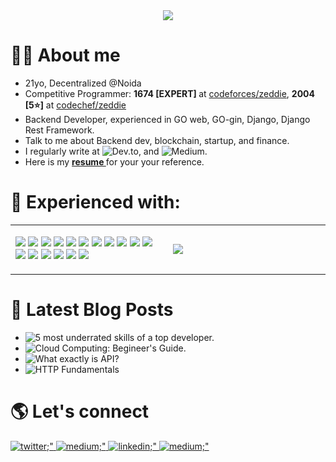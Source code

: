 <div align="center">
  <img src="https://user-images.githubusercontent.com/26124625/119921844-5954fa00-bf8c-11eb-8400-de37098e8973.png" align="center"/>
</div>

# 👨‍🚀 About me

  - 21yo, Decentralized @Noida
  - Competitive Programmer: <strong> 1674 [EXPERT] </strong> at <a href=https://codeforces.com/profile/zeddie> codeforces/zeddie</a>, <strong> 2004 [5⭐]</strong>  at <a href=https://codechef.com/user/zeddie> codechef/zeddie</a>
  - Backend Developer, experienced in GO web, GO-gin, Django, Django Rest Framework.
  - Talk to me about Backend dev, blockchain, startup, and finance.
  - I regularly write at ![Dev.to](https://dev.to/anubhavitis), and ![Medium](http://medium.com/@anubhavitis).
  - Here is my <strong> <a href="https://anubhavitis.github.io/Resume/" target="_blank"> resume </a></strong> for your your reference.

# 💪 Experienced with:

<table border="0" table cellspacing="0" cellpadding="0">
 <tr>
    <td width="50%">
      <p align="left">
   <img src=https://img.shields.io/badge/C-00599C?style=for-the-badge&logo=c&logoColor=white /> <img src=https://img.shields.io/badge/C%2B%2B-00599C?style=for-the-badge&logo=c%2B%2B&logoColor=white /> <img src=https://img.shields.io/badge/Go-00ADD8?style=for-the-badge&logo=go&logoColor=white / > <img src=https://img.shields.io/badge/Python-14354C?style=for-the-badge&logo=python&logoColor=white /> <img src=https://img.shields.io/badge/Django-092E20?style=for-the-badge&logo=django&logoColor=white /> <img src=https://img.shields.io/badge/JavaScript-F7DF1E?style=for-the-badge&logo=javascript&logoColor=black /> <img src=https://img.shields.io/badge/MySQL-00000F?style=for-the-badge&logo=mysql&logoColor=white /> <img src=https://img.shields.io/badge/HTML-239120?style=for-the-badge&logo=html5&logoColor=white /> <img src=https://img.shields.io/badge/CSS3-1572B6?style=for-the-badge&logo=css3&logoColor=white / > <img src=https://img.shields.io/badge/Tailwind_CSS-38B2AC?style=for-the-badge&logo=tailwind-css&logoColor=white /> <img src=https://img.shields.io/badge/Netlify-00C7B7?style=for-the-badge&logo=netlify&logoColor=white /> <img src=https://img.shields.io/badge/Heroku-430098?style=for-the-badge&logo=heroku&logoColor=white /> <img src=https://img.shields.io/badge/Microsoft_Azure-0089D6?style=for-the-badge&logo=microsoft-azure&logoColor=white /> <img src=https://img.shields.io/badge/Amazon_AWS-232F3E?style=for-the-badge&logo=amazon-aws&logoColor=white /> <img src="https://img.shields.io/badge/Markdown-000000?style=for-the-badge&logo=markdown&logoColor=white"/> <img src="https://img.shields.io/badge/styled--components-DB7093?style=for-the-badge&logo=styled-components&logoColor=white"/> <img src="https://img.shields.io/badge/SQLite-07405E?style=for-the-badge&logo=sqlite&logoColor=white"/>
</p>
    </td>
    <td width=50%>  
      <img src="https://github-readme-stats.vercel.app/api?username=anubhavitis&show_icons=true&theme=dark" />
    </td>
 </tr>
</table>

# 📝 Latest Blog Posts

- ![5 most underrated skills of a top developer.](https://dev.to/anubhavitis/5-most-underrated-skills-of-a-top-developer-bin)
- ![Cloud Computing: Begineer's Guide.](https://dev.to/anubhavitis/cloud-computing-beginners-guide-lj7)
- ![What exactly is API?](https://dev.to/anubhavitis/apis-for-beginners-34ie)
- ![HTTP Fundamentals](https://dev.to/anubhavitis/http-fundamentals-5831)

# 🌎 Let's connect
<div>
  <a href="https://twitter.com/anubhavitis" target="_blank">
    <img src=https://img.shields.io/badge/twitter-%2300acee.svg?&style=for-the-badge&logo=twitter&logoColor=white alt=twitter;" />
  </a>
  <a href="https://dev.to/anubhavitis" target="_blank">
    <img src=https://img.shields.io/badge/dev.to-0A0A0A?style=for-the-badge&logo=dev.to&logoColor=white alt=medium;" />
  </a>
  <a href="https://linkedin.com/in/anubhavitis" target="_blank">
    <img src=https://img.shields.io/badge/LinkedIn-0077B5?style=for-the-badge&logo=linkedin&logoColor=white alt=linkedin;" />
  </a>
  <a href="https://medium.com/@anubhavitis" target="_blank">
    <img src=https://img.shields.io/badge/Medium-12100E?style=for-the-badge&logo=medium&logoColor=white alt=medium;" />
  </a>
</div>
